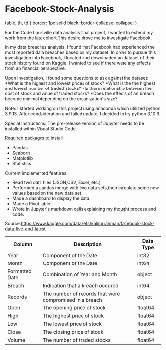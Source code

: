 # Facebook-Stock-Analysis

table, th, td 
{
  border: 1px solid black;
  border-collapse: collapse;
}

For the Code Louisville data analysis final project, I wanted to extend my work from the last cohort.This desire drove me to investigate Facebook.

In my data breaches analysis, I found that Facebook had experienced the most reported data breaches based on my dataset. In order to pursue this investigation into Facebook, I located and downloaded an dataset of their stock history found on Kaggle. I wanted to see if there were any effects from an financial perspective.

Upon investigation, I found some questions to ask against the dataset:
*What is the highest and lowest prices of stock?
*What is the the highest and lowest number of traded stocks?
*Is there relationship between the cost of stock and value of traded stocks?
*Does the effects of an breach become minimal depending on the organization's size?

Note: I started working on this project using anaconda which utilized python 3.9.13. After condsideration and failed update, I decided to try python 3.10.9.

Special Instructions: The pre-release version of Jupyter needs to be installed within Visual Studio Code.

<u>Required packages to install</u>
* Pandas
* Seaborn
* Matplotlib
* Statistics

<u>Current implemented features</u>
* Read two data files (JSON,CSV, Excel, etc.)
* Performed a pandas merge with two data sets,then calculate some new values based on the new data set.
* Made a dashboard to display the data.
* Made a Pivot table.
* Wrote in Jupyter's markdown cells explaining my thought process and code.


Source:https://www.kaggle.com/datasets/kalilurrahman/facebook-stock-data-live-and-latest


<table>
  <tr>
    <th>Column</th>
    <th>Description</th>
    <th>Data Type</th>
  </tr>
   <tr>
    <td>Year</td>
    <td>Component of the Date </td>
    <td>int32</td>
   </tr>
   <tr>
    <td>Month</td>
    <td>Component of the Date </td>
    <td>int64</td>
   </tr>
   <tr>
    <td>Formatted Date</td>
    <td>Combination of Year and Month </td>
    <td>object</td>
   </tr>
   <tr>
    <td>Breach</td>
    <td>Indication that a breach occured</td>
    <td>int64</td>
   </tr>
    <tr>
    <td>Records</td>
    <td>The number of records that were compromised in a breach</td>
    <td>object</td>
   </tr>
     <tr>
    <td>Open</td>
    <td>The opening price of stock</td>
    <td>float64</td>
   </tr>
    <tr>
    <td>High</td>
    <td>The highest price of stock</td>
    <td>float64</td>
    </tr>
     <tr>
    <td>Low</td>
    <td>The lowest price of stock</td>
    <td>float64</td>
    </tr>
     <tr>
    <td>Close</td>
    <td>The closing price of stock</td>
    <td>float64</td>
    </tr>
    <tr>
    <td>Volume</td>
    <td>The number of traded stocks</td>
    <td>float64</td>
    </tr>
</table>







